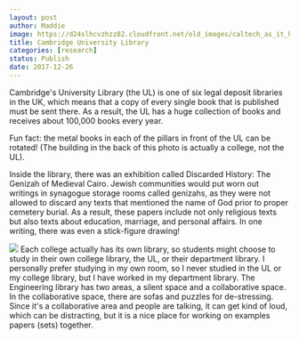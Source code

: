```yaml
---
layout: post
author: Maddie
image: https://d24slhcvzhzz82.cloudfront.net/old_images/caltech_as_it_happens/6a0105349b8251970b01b8d2c4e8cb970c.jpg
title: Cambridge University Library
categories: [research]
status: Publish
date: 2017-12-26
---
```



Cambridge's University Library (the UL) is one of six legal deposit libraries in the UK, which means that a copy of every single book that is published must be sent there. As a result, the UL has a huge collection of books and receives about 100,000 books every year.

Fun fact: the metal books in each of the pillars in front of the UL can be rotated! (The building in the back of this photo is actually a college, not the UL).

Inside the library, there was an exhibition called Discarded History: The Genizah of Medieval Cairo. Jewish communities would put worn out writings in synagogue storage rooms called genizahs, as they were not allowed to discard any texts that mentioned the name of God prior to proper cemetery burial. As a result, these papers include not only religious texts but also texts about education, marriage, and personal affairs. In one writing, there was even a stick-figure drawing!

![](https://d24slhcvzhzz82.cloudfront.net/old_images/caltech_as_it_happens/6a0105349b8251970b01b8d2c4e8d2970c.jpg)
Each college actually has its own library, so students might choose to study in their own college library, the UL, or their department library. I personally prefer studying in my own room, so I never studied in the UL or my college library, but I have worked in my department library. The Engineering library has two areas, a silent space and a collaborative space. In the collaborative space, there are sofas and puzzles for de-stressing. Since it's a collaborative area and people are talking, it can get kind of loud, which can be distracting, but it is a nice place for working on examples papers (sets) together.

